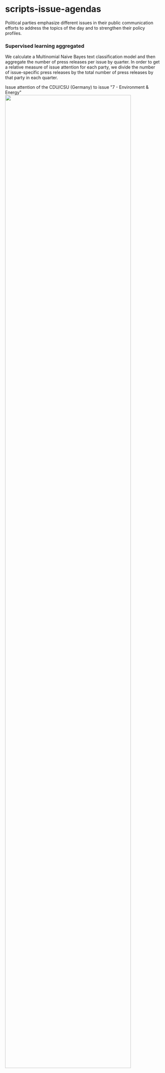 # scripts-issue-agendas
Political parties emphasize different issues in their public communication efforts to address the topics of the day and to strengthen their policy profiles.

### Supervised learning aggregated

We calculate a Multinomial Naive Bayes text classification model and then aggregate the number of press releases per issue by quarter. In order to get a relative measure of issue attention for each party, we divide the number of issue-specific press releases by the total number of press releases by that party in each quarter.

<figcaption>Issue attention of the CDU/CSU (Germany) to issue "7 - Environment & Energy"</figcaption>
<img src="https://github.com/cornelius-erfort/scripts-issue-agendas/blob/main/plots/7_union_fraktion.png" width="90%">

